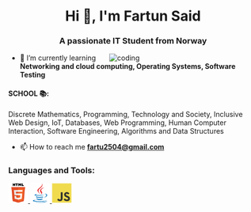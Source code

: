 
<h1 align="center">Hi 👋, I'm Fartun Said</h1>
<h3 align="center">A passionate IT Student from Norway</h3>

<img align="right" alt="coding" width="300" src="https://media1.giphy.com/media/5AyrPKCGSgv2RsXnse/giphy.gif?cid=ecf05e47y6a51f76l79cwdv2juvxw76q8riojncc56nrtitb&ep=v1_gifs_search&rid=giphy.gif&ct=g">

- 🌱 I’m currently learning **Networking and cloud computing, Operating Systems, Software Testing**
<h4>SCHOOL 📚:</h4>
Discrete Mathematics, Programming, Technology and Society, Inclusive Web Design, IoT, Databases, Web Programming, Human Computer Interaction, Software Engineering, Algorithms and Data Structures


- 📫 How to reach me **fartu2504@gmail.com**


<h3 align="left">Languages and Tools:</h3>
<a href="https://www.w3.org/html/" target="_blank" rel="noreferrer"> <img src="https://raw.githubusercontent.com/devicons/devicon/master/icons/html5/html5-original-wordmark.svg" alt="html5" width="40" height="40"/> </a> <a href="https://www.java.com" target="_blank" rel="noreferrer"> <img src="https://raw.githubusercontent.com/devicons/devicon/master/icons/java/java-original.svg" alt="java" width="40" height="40"/> </a> <a href="https://developer.mozilla.org/en-US/docs/Web/JavaScript" target="_blank" rel="noreferrer"> <img src="https://raw.githubusercontent.com/devicons/devicon/master/icons/javascript/javascript-original.svg" alt="javascript" width="40" height="40"/> </a> 
